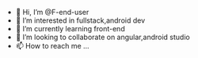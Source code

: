 - 👋 Hi, I’m @F-end-user
- 👀 I’m interested in fullstack,android dev
- 🌱 I’m currently learning front-end
- 💞️ I’m looking to collaborate on angular,android studio
- 📫 How to reach me ...

<!---
F-end-user/F-end-user is a ✨ special ✨ repository because its `README.md` (this file) appears on your GitHub profile.
You can click the Preview link to take a look at your changes.
--->
